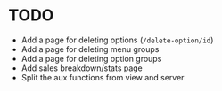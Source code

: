 # TODO

- Add a page for deleting options (`/delete-option/id`)
- Add a page for deleting menu groups
- Add a page for deleting option groups
- Add sales breakdown/stats page
- Split the aux functions from view and server
